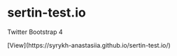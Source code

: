 # sertin-test.io
Twitter Bootstrap 4
<p>[View](https://syrykh-anastasiia.github.io/sertin-test.io/)</p>
